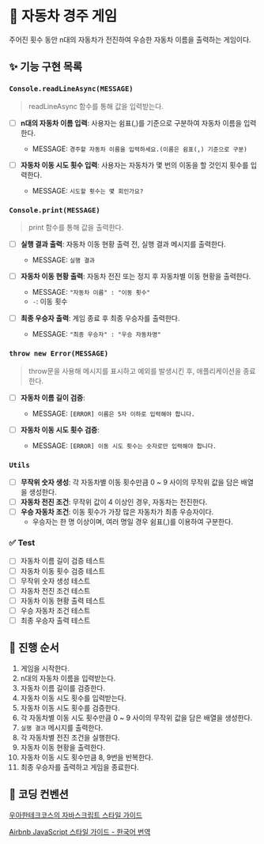# 📝 자동차 경주 게임

주어진 횟수 동안 n대의 자동차가 전진하여 우승한 자동차 이름을 출력하는 게임이다.

## ✨ 기능 구현 목록

### `Console.readLineAsync(MESSAGE)`

> readLineAsync 함수를 통해 값을 입력받는다.

- [ ] **n대의 자동차 이름 입력**: 사용자는 쉼표(,)를 기준으로 구분하여 자동차 이름을 입력한다.
  - MESSAGE: `경주할 자동차 이름을 입력하세요.(이름은 쉼표(,) 기준으로 구분)`
- [ ] **자동차 이동 시도 횟수 입력**: 사용자는 자동차가 몇 번의 이동을 할 것인지 횟수를 입력한다.

  - MESSAGE: `시도할 횟수는 몇 회인가요?`

### `Console.print(MESSAGE)`

> print 함수를 통해 값을 출력한다.

- [ ] **실행 결과 출력**: 자동차 이동 현황 출력 전, 실행 결과 메시지를 출력한다.
  - MESSAGE: `실행 결과`
- [ ] **자동차 이동 현황 출력**: 자동차 전진 또는 정지 후 자동차별 이동 현황을 출력한다.
  - MESSAGE: `"자동차 이름" : "이동 횟수"`
  - `-`: 이동 횟수
- [ ] **최종 우승자 출력**: 게임 종료 후 최종 우승자를 출력한다.

  - MESSAGE: `"최종 우승자" : "우승 자동차명"`

### `throw new Error(MESSAGE)`

> throw문을 사용해 메시지를 표시하고 예외를 발생시킨 후, 애플리케이션을 종료한다.

- [ ] **자동차 이름 길이 검증**:
  - MESSAGE: `[ERROR] 이름은 5자 이하로 입력해야 합니다.`
- [ ] **자동차 이동 시도 횟수 검증**:

  - MESSAGE: `[ERROR] 이동 시도 횟수는 숫자로만 입력해야 합니다.`

### `Utils`

- [ ] **무작위 숫자 생성**: 각 자동차별 이동 횟수만큼 0 ~ 9 사이의 무작위 값을 담은 배열을 생성한다.
- [ ] **자동차 전진 조건**: 무작위 값이 4 이상인 경우, 자동차는 전진한다.
- [ ] **우승 자동차 조건**: 이동 횟수가 가장 많은 자동차가 최종 우승자이다.
  - 우승자는 한 명 이상이며, 여러 명일 경우 쉼표(,)를 이용하여 구분한다.

### ✅ Test

- [ ] 자동차 이름 길이 검증 테스트
- [ ] 자동차 이동 횟수 검증 테스트
- [ ] 무작위 숫자 생성 테스트
- [ ] 자동차 전진 조건 테스트
- [ ] 자동차 이동 현황 출력 테스트
- [ ] 우승 자동차 조건 테스트
- [ ] 최종 우승자 출력 테스트

## 🚩 진행 순서

1. 게임을 시작한다.
2. n대의 자동차 이름을 입력받는다.
3. 자동차 이름 길이를 검증한다.
4. 자동차 이동 시도 횟수를 입력받는다.
5. 자동차 이동 시도 횟수를 검증한다.
6. 각 자동차별 이동 시도 횟수만큼 0 ~ 9 사이의 무작위 값을 담은 배열을 생성한다.
7. `실행 결과` 메시지를 출력한다.
8. 각 자동차별 전진 조건을 실행한다.
9. 자동차 이동 현황을 출력한다.
10. 자동차 이동 시도 횟수만큼 8, 9번을 반복한다.
11. 최종 우승자를 출력하고 게임을 종료한다.

## 🎨 코딩 컨벤션

[우아한테크코스의 자바스크립트 스타일 가이드](https://github.com/woowacourse/woowacourse-docs/tree/main/styleguide/javascript)

[Airbnb JavaScript 스타일 가이드 - 한국어 번역](https://github.com/ParkSB/javascript-style-guide)
